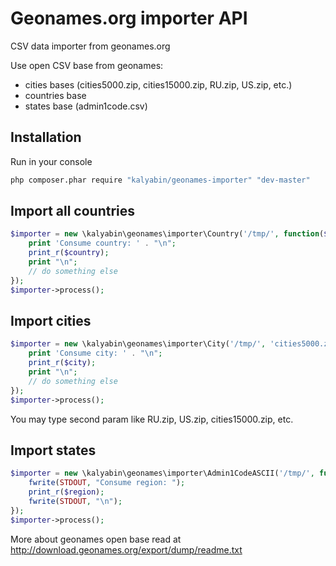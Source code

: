 # Geonames.org importer API
CSV data importer from geonames.org

Use open CSV base from geonames:
- cities bases (cities5000.zip, cities15000.zip, RU.zip, US.zip, etc.)
- countries base
- states base (admin1code.csv)

## Installation

Run in your console
```bash
php composer.phar require "kalyabin/geonames-importer" "dev-master"
```

## Import all countries

```php
$importer = new \kalyabin\geonames\importer\Country('/tmp/', function($country) {
    print 'Consume country: ' . "\n";
    print_r($country);
    print "\n";
    // do something else
});
$importer->process();
```

## Import cities

```php
$importer = new \kalyabin\geonames\importer\City('/tmp/', 'cities5000.zip', function($city) {
    print 'Consume city: ' . "\n";
    print_r($city);
    print "\n";
    // do something else
});
$importer->process();
```
You may type second param like RU.zip, US.zip, cities15000.zip, etc.

## Import states

```php
$importer = new \kalyabin\geonames\importer\Admin1CodeASCII('/tmp/', function($region) {
    fwrite(STDOUT, "Consume region: ");
    print_r($region);
    fwrite(STDOUT, "\n");
});
$importer->process();
```

More about geonames open base read at http://download.geonames.org/export/dump/readme.txt 
